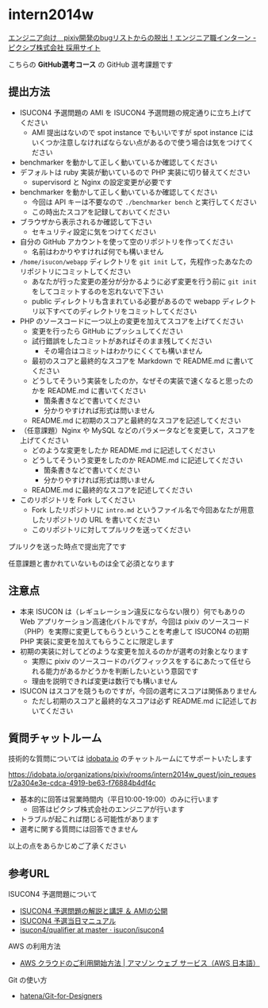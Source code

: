 intern2014w
===========

[エンジニア向け　pixiv開発のbugリストからの脱出！エンジニア職インターン - ピクシブ株式会社 採用サイト](https://ssl.pixiv.net/recruit/entry/winter_intern.php)

こちらの __GitHub選考コース__ の GitHub 選考課題です

## 提出方法

  * ISUCON4 予選問題の AMI を ISUCON4 予選問題の規定通りに立ち上げてください
    * AMI 提出はないので spot instance でもいいですが spot instance にはいくつか注意しなければならない点があるので使う場合は気をつけてください
  * benchmarker を動かして正しく動いているか確認してください
  * デフォルトは ruby 実装が動いているので PHP 実装に切り替えてください
    * supervisord と Nginx の設定変更が必要です
  * benchmarker を動かして正しく動いているか確認してください
    * 今回は API キーは不要なので `./benchmarker bench` と実行してください
    * この時出たスコアを記録しておいてください
  * ブラウザから表示されるか確認して下さい
    * セキュリティ設定に気をつけてください
  * 自分の GitHub アカウントを使って空のリポジトリを作ってください
    * 名前はわかりやすければ何でも構いません
  * `/home/isucon/webapp` ディレクトリを `git init` して，先程作ったあなたのリポジトリにコミットしてください
    * あなたが行った変更の差分が分かるように必ず変更を行う前に `git init` をしてコミットするのを忘れないで下さい
    * public ディレクトリも含まれている必要があるので webapp ディレクトリ以下すべてのディレクトリをコミットしてください
  * PHP のソースコードに一つ以上の変更を加えてスコアを上げてください
    * 変更を行ったら GitHub にプッシュしてください
    * 試行錯誤をしたコミットがあればそのまま残してください
      * その場合はコミットはわかりにくくても構いません
    * 最初のスコアと最終的なスコアを Markdown で README.md に書いてください
    * どうしてそういう実装をしたのか，なぜその実装で速くなると思ったのかを README.md に書いてください
      * 箇条書きなどで書いてください
      * 分かりやすければ形式は問いません
    * README.md に初期のスコアと最終的なスコアを記述してください
  * （任意課題）Nginx や MySQL などのパラメータなどを変更して，スコアを上げてください
    * どのような変更をしたか README.md に記述してください
    * どうしてそういう変更をしたのか README.md に記述してください
      * 箇条書きなどで書いてください
      * 分かりやすければ形式は問いません
    * README.md に最終的なスコアを記述してください
  * このリポジトリを Fork してください
    * Fork したリポジトリに `intro.md` というファイル名で今回あなたが用意したリポジトリの URL を書いてください
    * このリポジトリに対してプルリクを送ってください

プルリクを送った時点で提出完了です

任意課題と書かれていないものは全て必須となります


## 注意点

  * 本来 ISUCON は（レギュレーション違反にならない限り）何でもありの Web アプリケーション高速化バトルですが，今回は pixiv のソースコード（PHP）を実際に変更してもらうということを考慮して ISUCON4 の初期 PHP 実装に変更を加えてもらうことに限定します
  * 初期の実装に対してどのような変更を加えるのかが選考の対象となります
    * 実際に pixiv のソースコードのバグフィックスをするにあたって任せられる能力があるかどうかを判断したいという意図です
    * 理由を説明できれば変更は数行でも構いません
  * ISUCON はスコアを競うものですが，今回の選考にスコアは関係ありません
    * ただし初期のスコアと最終的なスコアは必ず README.md に記述しておいてください

## 質問チャットルーム

技術的な質問については [idobata.io](https://idobata.io/) のチャットルームにてサポートいたします

https://idobata.io/organizations/pixiv/rooms/intern2014w_guest/join_request/2a304e3e-cdca-4919-be63-f76884b4df4c

  * 基本的に回答は営業時間内（平日10:00-19:00）のみに行います
    * 回答はピクシブ株式会社のエンジニアが行います
  * トラブルが起これば閉じる可能性があります
  * 選考に関する質問には回答できません

以上の点をあらかじめご了承ください

## 参考URL

ISUCON4 予選問題について

  * [ISUCON4 予選問題の解説と講評 ＆ AMIの公開](http://isucon.net/archives/40724693.html)
  * [ISUCON4 予選当日マニュアル](https://gist.github.com/mirakui/e394ed543415852d34a6)
  * [isucon4/qualifier at master · isucon/isucon4](https://github.com/isucon/isucon4/tree/master/qualifier)

AWS の利用方法

  * [AWS クラウドのご利用開始方法 | アマゾン ウェブ サービス（AWS 日本語）](http://aws.amazon.com/jp/getting-started/)

Git の使い方

  * [hatena/Git-for-Designers](https://github.com/hatena/Git-for-Designers)
